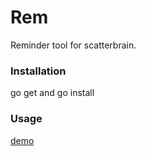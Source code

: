 # Rem

Reminder tool for scatterbrain.

### Installation
 
go get and go install

### Usage

[demo](https://asciinema.org/a/6emmhnucs46jra7seendaz9mu)
